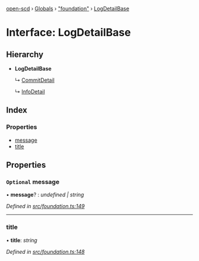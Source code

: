 [open-scd](../README.md) › [Globals](../globals.md) › ["foundation"](../modules/_foundation_.md) › [LogDetailBase](_foundation_.logdetailbase.md)

# Interface: LogDetailBase

## Hierarchy

* **LogDetailBase**

  ↳ [CommitDetail](_foundation_.commitdetail.md)

  ↳ [InfoDetail](_foundation_.infodetail.md)

## Index

### Properties

* [message](_foundation_.logdetailbase.md#optional-message)
* [title](_foundation_.logdetailbase.md#title)

## Properties

### `Optional` message

• **message**? : *undefined | string*

*Defined in [src/foundation.ts:149](https://github.com/openscd/open-scd/blob/2f1ab2c/src/foundation.ts#L149)*

___

###  title

• **title**: *string*

*Defined in [src/foundation.ts:148](https://github.com/openscd/open-scd/blob/2f1ab2c/src/foundation.ts#L148)*
